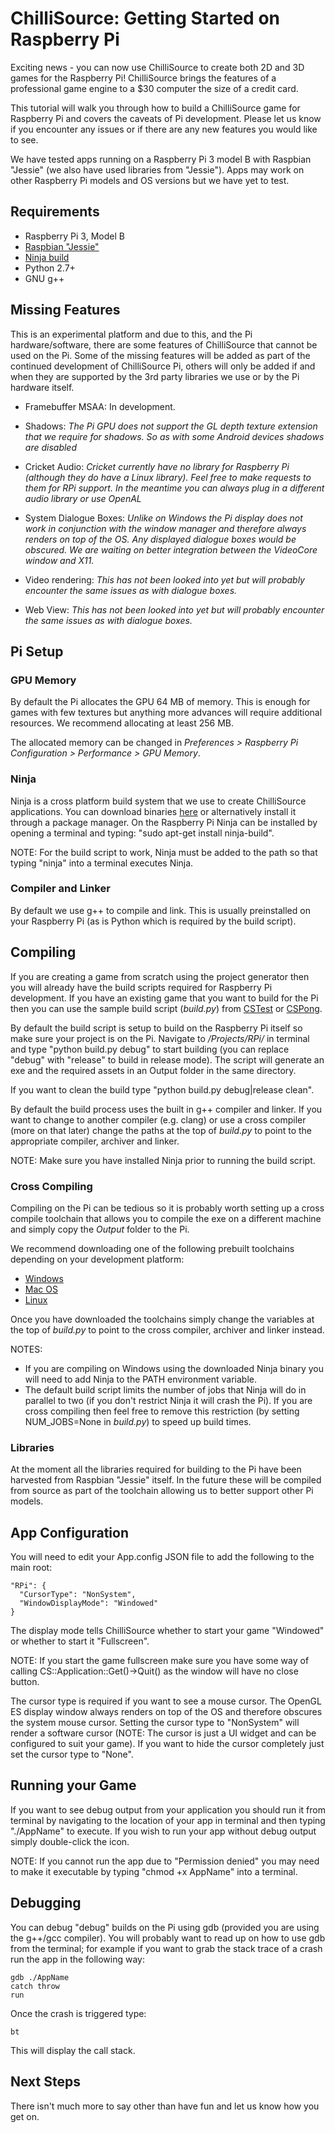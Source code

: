 # ChilliSource: Getting Started on Raspberry Pi

Exciting news - you can now use ChilliSource to create both 2D and 3D games for the Raspberry Pi! ChilliSource brings the features of a professional game engine to a $30 computer the size of a credit card.

This tutorial will walk you through how to build a ChilliSource game for Raspberry Pi and covers the caveats of Pi development. Please let us know if you encounter any issues or if there are any new features you would like to see.

We have tested apps running on a Raspberry Pi 3 model B with Raspbian "Jessie" (we also have used libraries from "Jessie"). Apps may work on other Raspberry Pi models and OS versions but we have yet to test.

## Requirements

- Raspberry Pi 3, Model B
- [Raspbian "Jessie"](https://www.raspberrypi.org/downloads/raspbian/)
- [Ninja build](https://ninja-build.org/)
- Python 2.7+
- GNU g++

## Missing Features

This is an experimental platform and due to this, and the Pi hardware/software, there are some features of ChilliSource that cannot be used on the Pi. Some of the missing features will be added as part of the continued development of ChilliSource Pi, others will only be added if and when they are supported by the 3rd party libraries we use or by the Pi hardware itself.

- Framebuffer MSAA: In development.

- Shadows: *The Pi GPU does not support the GL depth texture extension that we require for shadows. So as with some Android devices shadows are disabled*

- Cricket Audio: *Cricket currently have no library for Raspberry Pi (although they do have a Linux library). Feel free to make requests to them for RPi support. In the meantime you can always plug in a different audio library or use OpenAL*

- System Dialogue Boxes: *Unlike on Windows the Pi display does not work in conjunction with the window manager and therefore always renders on top of the OS. Any displayed dialogue boxes would be obscured. We are waiting on better integration between the VideoCore window and X11.*

- Video rendering: *This has not been looked into yet but will probably encounter the same issues as with dialogue boxes.*

- Web View: *This has not been looked into yet but will probably encounter the same issues as with dialogue boxes.*

## Pi Setup

### GPU Memory

By default the Pi allocates the GPU 64 MB of memory. This is enough for games with few textures but anything more advances will require additional resources. We recommend allocating at least 256 MB.

The allocated memory can be changed in *Preferences > Raspberry Pi Configuration > Performance > GPU Memory*.

### Ninja

Ninja is a cross platform build system that we use to create ChilliSource applications. You can download binaries [here](https://ninja-build.org/) or alternatively install it through a package manager. On the Raspberry Pi Ninja can be installed by opening a terminal and typing: "sudo apt-get install ninja-build".

NOTE: For the build script to work, Ninja must be added to the path so that typing "ninja" into a terminal executes Ninja.

### Compiler and Linker

By default we use g++ to compile and link. This is usually preinstalled on your Raspberry Pi (as is Python which is required by the build script).

## Compiling

If you are creating a game from scratch using the project generator then you will already have the build scripts required for Raspberry Pi development. If you have an existing game that you want to build for the Pi then you can use the sample build script (*build.py*) from [CSTest](https://github.com/ChilliWorks/CSTest) or [CSPong](https://github.com/ChilliWorks/CSSamples).

By default the build script is setup to build on the Raspberry Pi itself so make sure your project is on the Pi. Navigate to */Projects/RPi/* in terminal and type "python build.py debug" to start building (you can replace "debug" with "release" to build in release mode). The script will generate an exe and the required assets in an Output folder in the same directory.

If you want to clean the build type "python build.py debug|release clean".

By default the build process uses the built in g++ compiler and linker. If you want to change to another compiler (e.g. clang) or use a cross compiler (more on that later) change the paths at the top of *build.py* to point to the appropriate compiler, archiver and linker.

NOTE: Make sure you have installed Ninja prior to running the build script.

### Cross Compiling

Compiling on the Pi can be tedious so it is probably worth setting up a cross compile toolchain that allows you to compile the exe on a different machine and simply copy the *Output* folder to the Pi.

We recommend downloading one of the following prebuilt toolchains depending on your development platform:

- [Windows](http://sysprogs.com/files/gnutoolchains/raspberry/raspberry-gcc4.9.2-r4.exe)
- [Mac OS](https://www.jaredwolff.com/toolchains/rpi-xtools-201402102110.dmg.zip)
- [Linux](https://github.com/raspberrypi/tools)

Once you have downloaded the toolchains simply change the variables at the top of *build.py* to point to the cross compiler, archiver and linker instead.

NOTES:
- If you are compiling on Windows using the downloaded Ninja binary you will need to add Ninja to the PATH environment variable.
- The default build script limits the number of jobs that Ninja will do in parallel to two (if you don't restrict Ninja it will crash the Pi). If you are cross compiling then feel free to remove this restriction (by setting NUM_JOBS=None in *build.py*) to speed up build times.

### Libraries

At the moment all the libraries required for building to the Pi have been harvested from Raspbian "Jessie" itself. In the future these will be compiled from source as part of the toolchain allowing us to better support other Pi models.

## App Configuration

You will need to edit your App.config JSON file to add the following to the main root:

```
"RPi": {
  "CursorType": "NonSystem",
  "WindowDisplayMode": "Windowed"
}
```

The display mode tells ChilliSource whether to start your game "Windowed" or whether to start it "Fullscreen".

NOTE: If you start the game fullscreen make sure you have some way of calling CS::Application::Get()->Quit() as the window will have no close button.

The cursor type is required if you want to see a mouse cursor. The OpenGL ES display window always renders on top of the OS and therefore obscures the system mouse cursor. Setting the cursor type to "NonSystem" will render a software cursor (NOTE: The cursor is just a UI widget and can be configured to suit your game). If you want to hide the cursor completely just set the cursor type to "None".

## Running your Game

If you want to see debug output from your application you should run it from terminal by navigating to the location of your app in terminal and then typing "./AppName" to execute. If you wish to run your app without debug output simply double-click the icon.

NOTE: If you cannot run the app due to "Permission denied" you may need to make it executable by typing "chmod +x AppName" into a terminal.

## Debugging

You can debug "debug" builds on the Pi using gdb (provided you are using the g++/gcc compiler). You will probably want to read up on how to use gdb from the terminal; for example if you want to grab the stack trace of a crash run the app in the following way:

```
gdb ./AppName
catch throw
run
```

Once the crash is triggered type:

```
bt
```

This will display the call stack.

## Next Steps

There isn't much more to say other than have fun and let us know how you get on.

